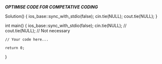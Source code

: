 ***OPTIMISE CODE FOR COMPETATIVE CODING***

Solution()
        {
        ios_base::sync_with_stdio(false);
        cin.tie(NULL);
        cout.tie(NULL);
        }

int main() {
    ios_base::sync_with_stdio(false);
    cin.tie(NULL);
    // cout.tie(NULL);  // Not necessary

    // Your code here...

    return 0;
}
